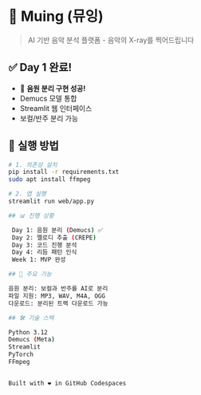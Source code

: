 # 🎵 Muing (뮤잉)

> AI 기반 음악 분석 플랫폼 - 음악의 X-ray를 찍어드립니다

## ✅ Day 1 완료!

- 🎉 **음원 분리 구현 성공!**
- Demucs 모델 통합
- Streamlit 웹 인터페이스
- 보컬/반주 분리 가능

## 🚀 실행 방법

```bash
# 1. 의존성 설치
pip install -r requirements.txt
sudo apt install ffmpeg

# 2. 앱 실행
streamlit run web/app.py

## 📊 진행 상황

 Day 1: 음원 분리 (Demucs) ✅
 Day 2: 멜로디 추출 (CREPE)
 Day 3: 코드 진행 분석
 Day 4: 리듬 패턴 인식
 Week 1: MVP 완성

## 🎯 주요 기능

음원 분리: 보컬과 반주를 AI로 분리
파일 지원: MP3, WAV, M4A, OGG
다운로드: 분리된 트랙 다운로드 가능

## 🛠️ 기술 스택

Python 3.12
Demucs (Meta)
Streamlit
PyTorch
FFmpeg


Built with ❤️ in GitHub Codespaces

